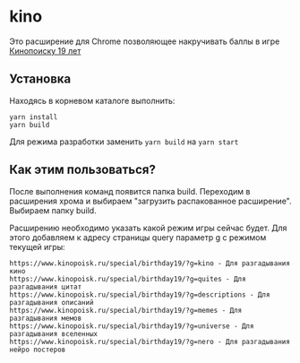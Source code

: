 # kino

Это расширение для Chrome позволяющее накручивать баллы в игре [Кинопоиску 19 лет](https://www.kinopoisk.ru/special/birthday19/)

## Установка

Находясь в корневом каталоге выполнить:
```
yarn install
yarn build
```
Для режима разработки заменить ```yarn build``` на ```yarn start```

## Как этим пользоваться?

После выполнения команд появится папка build. Переходим в расширения хрома и выбираем "загрузить распакованное расширение". Выбираем папку build.

Расширению необходимо указать какой режим игры сейчас будет. Для этого добавляем к адресу страницы query параметр g с режимом текущей игры:
```
https://www.kinopoisk.ru/special/birthday19/?g=kino - Для разгадывания кино
https://www.kinopoisk.ru/special/birthday19/?g=quites - Для разгадывания цитат
https://www.kinopoisk.ru/special/birthday19/?g=descriptions - Для разгадывания описаний
https://www.kinopoisk.ru/special/birthday19/?g=memes - Для разгадывания мемов
https://www.kinopoisk.ru/special/birthday19/?g=universe - Для разгадывания вселенных
https://www.kinopoisk.ru/special/birthday19/?g=nero - Для разгадывания нейро постеров
```

